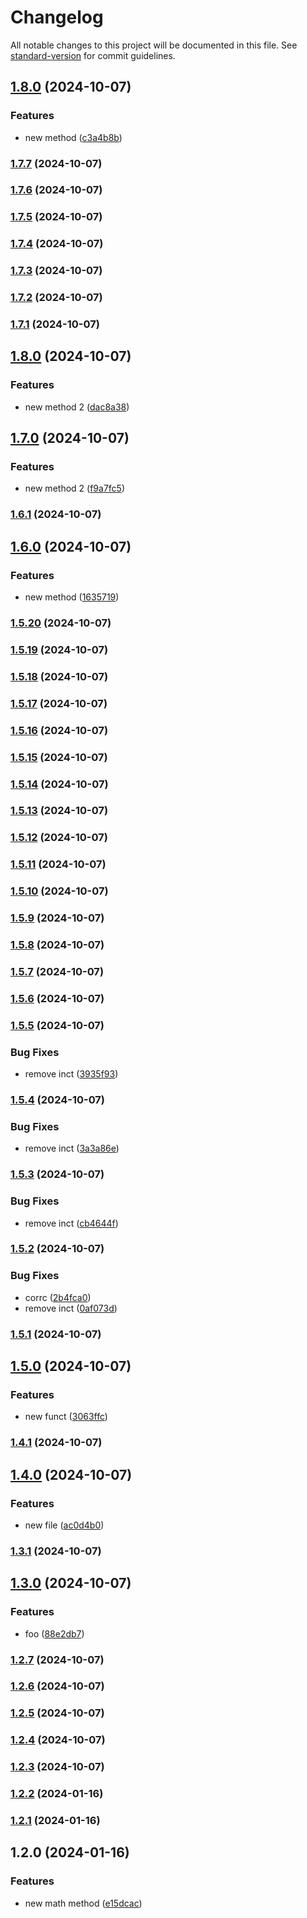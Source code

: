 # Changelog

All notable changes to this project will be documented in this file. See [standard-version](https://github.com/conventional-changelog/standard-version) for commit guidelines.

## [1.8.0](https://github.com/dcortesnet/Nodejs-githooks-husky/compare/v1.7.7...v1.8.0) (2024-10-07)


### Features

* new method ([c3a4b8b](https://github.com/dcortesnet/Nodejs-githooks-husky/commit/c3a4b8bbc3fa8a2e3884b63a5f1c93963e14d19c))

### [1.7.7](https://github.com/dcortesnet/Nodejs-githooks-husky/compare/v1.7.6...v1.7.7) (2024-10-07)

### [1.7.6](https://github.com/dcortesnet/Nodejs-githooks-husky/compare/v1.7.5...v1.7.6) (2024-10-07)

### [1.7.5](https://github.com/dcortesnet/Nodejs-githooks-husky/compare/v1.7.4...v1.7.5) (2024-10-07)

### [1.7.4](https://github.com/dcortesnet/Nodejs-githooks-husky/compare/v1.7.3...v1.7.4) (2024-10-07)

### [1.7.3](https://github.com/dcortesnet/Nodejs-githooks-husky/compare/v1.7.2...v1.7.3) (2024-10-07)

### [1.7.2](https://github.com/dcortesnet/Nodejs-githooks-husky/compare/v1.7.1...v1.7.2) (2024-10-07)

### [1.7.1](https://github.com/dcortesnet/Nodejs-githooks-husky/compare/v1.8.0...v1.7.1) (2024-10-07)

## [1.8.0](https://github.com/dcortesnet/Nodejs-githooks-husky/compare/v1.7.0...v1.8.0) (2024-10-07)


### Features

* new method 2 ([dac8a38](https://github.com/dcortesnet/Nodejs-githooks-husky/commit/dac8a38db8bb50c99624e1771f7bb8722bb3f343))

## [1.7.0](https://github.com/dcortesnet/Nodejs-githooks-husky/compare/v1.6.1...v1.7.0) (2024-10-07)


### Features

* new method 2 ([f9a7fc5](https://github.com/dcortesnet/Nodejs-githooks-husky/commit/f9a7fc57c78fb50f8e21c97a44878db546b69df7))

### [1.6.1](https://github.com/dcortesnet/Nodejs-githooks-husky/compare/v1.6.0...v1.6.1) (2024-10-07)

## [1.6.0](https://github.com/dcortesnet/Nodejs-githooks-husky/compare/v1.5.20...v1.6.0) (2024-10-07)


### Features

* new method ([1635719](https://github.com/dcortesnet/Nodejs-githooks-husky/commit/1635719791b476772108a8fcbd1e9aee83cf152c))

### [1.5.20](https://github.com/dcortesnet/Nodejs-githooks-husky/compare/v1.5.19...v1.5.20) (2024-10-07)

### [1.5.19](https://github.com/dcortesnet/Nodejs-githooks-husky/compare/v1.5.18...v1.5.19) (2024-10-07)

### [1.5.18](https://github.com/dcortesnet/Nodejs-githooks-husky/compare/v1.5.17...v1.5.18) (2024-10-07)

### [1.5.17](https://github.com/dcortesnet/Nodejs-githooks-husky/compare/v1.5.16...v1.5.17) (2024-10-07)

### [1.5.16](https://github.com/dcortesnet/Nodejs-githooks-husky/compare/v1.5.15...v1.5.16) (2024-10-07)

### [1.5.15](https://github.com/dcortesnet/Nodejs-githooks-husky/compare/v1.5.14...v1.5.15) (2024-10-07)

### [1.5.14](https://github.com/dcortesnet/Nodejs-githooks-husky/compare/v1.5.13...v1.5.14) (2024-10-07)

### [1.5.13](https://github.com/dcortesnet/Nodejs-githooks-husky/compare/v1.5.12...v1.5.13) (2024-10-07)

### [1.5.12](https://github.com/dcortesnet/Nodejs-githooks-husky/compare/v1.5.11...v1.5.12) (2024-10-07)

### [1.5.11](https://github.com/dcortesnet/Nodejs-githooks-husky/compare/v1.5.10...v1.5.11) (2024-10-07)

### [1.5.10](https://github.com/dcortesnet/Nodejs-githooks-husky/compare/v1.5.9...v1.5.10) (2024-10-07)

### [1.5.9](https://github.com/dcortesnet/Nodejs-githooks-husky/compare/v1.5.8...v1.5.9) (2024-10-07)

### [1.5.8](https://github.com/dcortesnet/Nodejs-githooks-husky/compare/v1.5.7...v1.5.8) (2024-10-07)

### [1.5.7](https://github.com/dcortesnet/Nodejs-githooks-husky/compare/v1.5.6...v1.5.7) (2024-10-07)

### [1.5.6](https://github.com/dcortesnet/Nodejs-githooks-husky/compare/v1.5.5...v1.5.6) (2024-10-07)

### [1.5.5](https://github.com/dcortesnet/Nodejs-githooks-husky/compare/v1.5.4...v1.5.5) (2024-10-07)


### Bug Fixes

* remove inct ([3935f93](https://github.com/dcortesnet/Nodejs-githooks-husky/commit/3935f9324d5bec3a2754ec6f7ee23955ffe0595c))

### [1.5.4](https://github.com/dcortesnet/Nodejs-githooks-husky/compare/v1.5.3...v1.5.4) (2024-10-07)


### Bug Fixes

* remove inct ([3a3a86e](https://github.com/dcortesnet/Nodejs-githooks-husky/commit/3a3a86e95c0ddbe5d6475b75463dd955bf86e123))

### [1.5.3](https://github.com/dcortesnet/Nodejs-githooks-husky/compare/v1.5.2...v1.5.3) (2024-10-07)


### Bug Fixes

* remove inct ([cb4644f](https://github.com/dcortesnet/Nodejs-githooks-husky/commit/cb4644f4afdcf55cf9ef0c80f69ece71fb382cd8))

### [1.5.2](https://github.com/dcortesnet/Nodejs-githooks-husky/compare/v1.5.1...v1.5.2) (2024-10-07)


### Bug Fixes

* corrc ([2b4fca0](https://github.com/dcortesnet/Nodejs-githooks-husky/commit/2b4fca09ba763d9feb3b375cfc76cc99ac84a005))
* remove inct ([0af073d](https://github.com/dcortesnet/Nodejs-githooks-husky/commit/0af073d3d5e9e5b0519a0a206a5d0c6f5a8c1881))

### [1.5.1](https://github.com/dcortesnet/Nodejs-githooks-husky/compare/v1.5.0...v1.5.1) (2024-10-07)

## [1.5.0](https://github.com/dcortesnet/Nodejs-githooks-husky/compare/v1.4.1...v1.5.0) (2024-10-07)


### Features

* new funct ([3063ffc](https://github.com/dcortesnet/Nodejs-githooks-husky/commit/3063ffc1fd1ea44efff49692ecc2315c7ec87970))

### [1.4.1](https://github.com/dcortesnet/Nodejs-githooks-husky/compare/v1.4.0...v1.4.1) (2024-10-07)

## [1.4.0](https://github.com/dcortesnet/Nodejs-githooks-husky/compare/v1.3.1...v1.4.0) (2024-10-07)


### Features

* new file ([ac0d4b0](https://github.com/dcortesnet/Nodejs-githooks-husky/commit/ac0d4b08c710b226b4829eeaa6817736713a5ac3))

### [1.3.1](https://github.com/dcortesnet/Nodejs-githooks-husky/compare/v1.3.0...v1.3.1) (2024-10-07)

## [1.3.0](https://github.com/dcortesnet/Nodejs-githooks-husky/compare/v1.2.7...v1.3.0) (2024-10-07)


### Features

* foo ([88e2db7](https://github.com/dcortesnet/Nodejs-githooks-husky/commit/88e2db762bda1bc50a3c06bb2a276c99cfef5b6e))

### [1.2.7](https://github.com/dcortesnet/Nodejs-githooks-husky/compare/v1.2.6...v1.2.7) (2024-10-07)

### [1.2.6](https://github.com/dcortesnet/Nodejs-githooks-husky/compare/v1.2.5...v1.2.6) (2024-10-07)

### [1.2.5](https://github.com/dcortesnet/Nodejs-githooks-husky/compare/v1.2.4...v1.2.5) (2024-10-07)

### [1.2.4](https://github.com/dcortesnet/Nodejs-githooks-husky/compare/v1.2.3...v1.2.4) (2024-10-07)

### [1.2.3](https://github.com/dcortesnet/Nodejs-githooks-husky/compare/v1.2.1...v1.2.3) (2024-10-07)

### [1.2.2](https://github.com/dcortesnet/Nodejs-githooks-husky/compare/v1.2.1...v1.2.2) (2024-01-16)

### [1.2.1](https://github.com/dcortesnet/Nodejs-githooks-husky/compare/v1.2.0...v1.2.1) (2024-01-16)

## 1.2.0 (2024-01-16)


### Features

* new math method ([e15dcac](https://github.com/dcortesnet/Nodejs-githooks-husky/commit/e15dcacfd01a0fb8b35ca9b0016b27d5c4536384))
